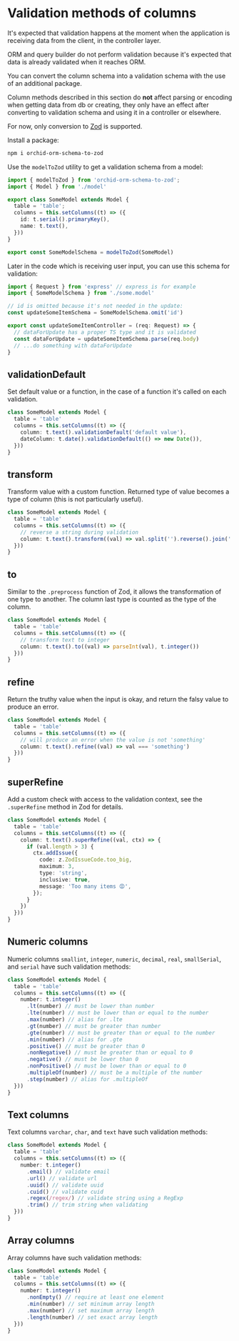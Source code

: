 # Validation methods of columns

It's expected that validation happens at the moment when the application is receiving data from the client, in the controller layer.

ORM and query builder do not perform validation because it's expected that data is already validated when it reaches ORM.

You can convert the column schema into a validation schema with the use of an additional package.

Column methods described in this section do **not** affect parsing or encoding when getting data from db or creating,
they only have an effect after converting to validation schema and using it in a controller or elsewhere.

For now, only conversion to [Zod](https://github.com/colinhacks/zod) is supported.

Install a package:

```sh
npm i orchid-orm-schema-to-zod
```

Use the `modelToZod` utility to get a validation schema from a model:

```ts
import { modelToZod } from 'orchid-orm-schema-to-zod';
import { Model } from './model'

export class SomeModel extends Model {
  table = 'table';
  columns = this.setColumns((t) => ({
    id: t.serial().primaryKey(),
    name: t.text(),
  }))
}

export const SomeModelSchema = modelToZod(SomeModel)
```

Later in the code which is receiving user input, you can use this schema for validation:

```ts
import { Request } from 'express' // express is for example
import { SomeModelSchema } from './some.model'

// id is omitted because it's not needed in the update:
const updateSomeItemSchema = SomeModelSchema.omit('id')

export const updateSomeItemController = (req: Request) => {
  // dataForUpdate has a proper TS type and it is validated
  const dataForUpdate = updateSomeItemSchema.parse(req.body)
  // ...do something with dataForUpdate
}
```

## validationDefault

Set default value or a function, in the case of a function it's called on each validation.

```ts
class SomeModel extends Model {
  table = 'table'
  columns = this.setColumns((t) => ({
    column: t.text().validationDefault('default value'),
    dateColumn: t.date().validationDefault(() => new Date()),
  }))
}
```

## transform

Transform value with a custom function. Returned type of value becomes a type of column (this is not particularly useful).

```ts
class SomeModel extends Model {
  table = 'table'
  columns = this.setColumns((t) => ({
    // reverse a string during validation
    column: t.text().transform((val) => val.split('').reverse().join(''))
  }))
}
```

## to

Similar to the `.preprocess` function of Zod, it allows the transformation of one type to another. The column last type is counted as the type of the column.

```ts
class SomeModel extends Model {
  table = 'table'
  columns = this.setColumns((t) => ({
    // transform text to integer
    column: t.text().to((val) => parseInt(val), t.integer())
  }))
}
```

## refine

Return the truthy value when the input is okay, and return the falsy value to produce an error.

```ts
class SomeModel extends Model {
  table = 'table'
  columns = this.setColumns((t) => ({
    // will produce an error when the value is not 'something'
    column: t.text().refine((val) => val === 'something')
  }))
}
```

## superRefine

Add a custom check with access to the validation context, see the `.superRefine` method in Zod for details.

```ts
class SomeModel extends Model {
  table = 'table'
  columns = this.setColumns((t) => ({
    column: t.text().superRefine((val, ctx) => {
      if (val.length > 3) {
        ctx.addIssue({
          code: z.ZodIssueCode.too_big,
          maximum: 3,
          type: 'string',
          inclusive: true,
          message: 'Too many items 😡',
        });
      }
    })
  }))
}
```

## Numeric columns

Numeric columns `smallint`, `integer`, `numeric`, `decimal`, `real`, `smallSerial`, and `serial` have such validation methods:

```ts
class SomeModel extends Model {
  table = 'table'
  columns = this.setColumns((t) => ({
    number: t.integer()
      .lt(number) // must be lower than number
      .lte(number) // must be lower than or equal to the number
      .max(number) // alias for .lte
      .gt(number) // must be greater than number
      .gte(number) // must be greater than or equal to the number
      .min(number) // alias for .gte
      .positive() // must be greater than 0
      .nonNegative() // must be greater than or equal to 0
      .negative() // must be lower than 0
      .nonPositive() // must be lower than or equal to 0
      .multipleOf(number) // must be a multiple of the number
      .step(number) // alias for .multipleOf
  }))
}
```

## Text columns

Text columns `varchar`, `char`, and `text` have such validation methods:

```ts
class SomeModel extends Model {
  table = 'table'
  columns = this.setColumns((t) => ({
    number: t.integer()
      .email() // validate email
      .url() // validate url
      .uuid() // validate uuid
      .cuid() // validate cuid
      .regex(/regex/) // validate string using a RegExp
      .trim() // trim string when validating
  }))
}
```

## Array columns

Array columns have such validation methods:

```ts
class SomeModel extends Model {
  table = 'table'
  columns = this.setColumns((t) => ({
    number: t.integer()
      .nonEmpty() // require at least one element
      .min(number) // set minimum array length
      .max(number) // set maximum array length
      .length(number) // set exact array length
  }))
}
```
